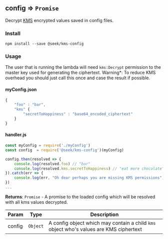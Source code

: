 <a name="module_config"></a>

## config ⇒ <code>Promise</code>
Decrypt [KMS](https://aws.amazon.com/kms/) encrypted values saved in config files.

### Install
```
npm install --save @seek/kms-config
```

### Usage
The user that is running the lambda will need `kms:Decrypt` permission to the master key used for generating the ciphertext.
Warning*: To reduce KMS overhead you should just call this once and case the result if possible.

#### myConfig.json
```javascript
{
    "foo" : "bar",
    "kms" {
        "secretToHappiness" : "base64_encoded_ciphertext"
    }
}
```
#### handler.js
```javascript
const myConfig = require('./myConfig')
const config  = require('@seek/kms-config')(myConfig)

config.then(resolved => {
    console.log(resolved.foo) // "bar"
    console.log(resolved.kms.secretToHappiness) // "eat more chocolate"
}).catch(err => {
    console.log(err, "Oh dear perhaps you are missing KMS permissions")
})
...
```

**Returns**: <code>Promise</code> - A promise to the loaded config which will be resolved with all kms values decrypted.  

| Param | Type | Description |
| --- | --- | --- |
| config | <code>Object</code> | A config object which may contain a child `kms` object who's values are KMS ciphertext |

